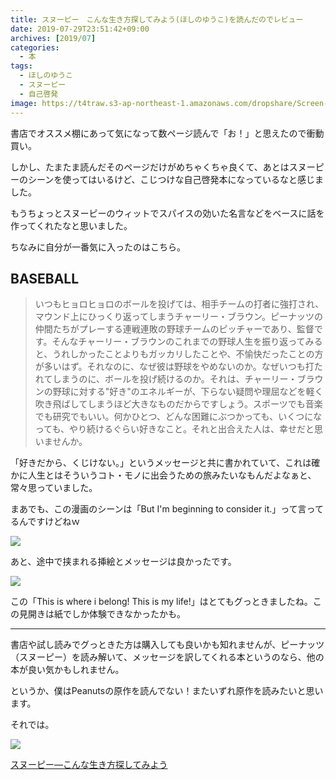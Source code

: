 ```yaml
---
title: スヌーピー　こんな生き方探してみよう(ほしのゆうこ)を読んだのでレビュー
date: 2019-07-29T23:51:42+09:00
archives: [2019/07]
categories:
  - 本
tags:
  - ほしのゆうこ
  - スヌーピー
  - 自己啓発
image: https://t4traw.s3-ap-northeast-1.amazonaws.com/dropshare/Screen-Shot-2019-07-29-23-55-13.png
---
```

書店でオススメ棚にあって気になって数ページ読んで「お！」と思えたので衝動買い。

<!--more-->

しかし、たまたま読んだそのページだけがめちゃくちゃ良くて、あとはスヌーピーのシーンを使ってはいるけど、こじつけな自己啓発本になっているなと感じました。

もうちょっとスヌーピーのウィットでスパイスの効いた名言などをベースに話を作ってくれたなと思いました。

ちなみに自分が一番気に入ったのはこちら。

## BASEBALL

> いつもヒョロヒョロのボールを投げては、相手チームの打者に強打され、マウンド上にひっくり返ってしまうチャーリー・ブラウン。ピーナッツの仲間たちがプレーする連戦連敗の野球チームのピッチャーであり、監督です。そんなチャーリー・ブラウンのこれまでの野球人生を振り返ってみると、うれしかったことよりもガッカリしたことや、不愉快だったことの方が多いはず。それなのに、なぜ彼は野球をやめないのか。なぜいつも打たれてしまうのに、ボールを投げ続けるのか。それは、チャーリー・ブラウンの野球に対する"好き"のエネルギーが、下らない疑問や理屈などを軽く吹き飛ばしてしまうほど大きなものだからですしょう。スポーツでも音楽でも研究でもいい。何かひとつ、どんな困難にぶつかっても、いくつになっても、やり続けるぐらい好きなこと。それと出合えた人は、幸せだと思いませんか。

「好きだから、くじけない。」というメッセージと共に書かれていて、これは確かに人生とはそういうコト・モノに出会うための旅みたいなもんだよなぁと、常々思っていました。

まあでも、この漫画のシーンは「But I'm beginning to consider it.」って言ってるんですけどねｗ

![](https://t4traw.s3-ap-northeast-1.amazonaws.com/dropshare/Screen-Shot-2019-07-30-00-18-15.png)

あと、途中で挟まれる挿絵とメッセージは良かったです。

![](https://t4traw.s3-ap-northeast-1.amazonaws.com/dropshare/Screen-Shot-2019-07-30-00-20-10.png)

この「This is where i belong! This is my life!」はとてもグっときましたね。この見開きは紙でしか体験できなかったかも。

---

書店や試し読みでグっときた方は購入しても良いかも知れませんが、ピーナッツ（スヌーピー）を読み解いて、メッセージを訳してくれる本というのなら、他の本が良い気かもしれません。

というか、僕はPeanutsの原作を読んでない！またいずれ原作を読みたいと思います。

それでは。

<div class="amazfy">
<a href="https://www.amazon.co.jp/dp/4022614714?tag=t4traw-22">
<img src="https://ws-fe.amazon-adsystem.com/widgets/q?_encoding=UTF8&ASIN=4022614714&Format=_SL250_&ID=AsinImage&MarketPlace=JP&ServiceVersion=20070822&WS=1&tag=t4traw-22&language=ja_JP">
<p>スヌーピー―こんな生き方探してみよう</p>
</a>
</div>

